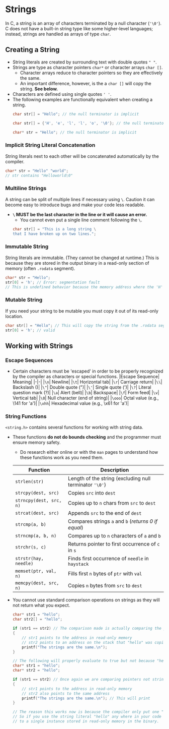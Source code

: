 # Strings
In C, a string is an array of characters terminated by a null character (`'\0'`). 
C does not have a built-in string type like some higher-level languages; instead, strings are handled as arrays of type `char`.

## Creating a String
- String literals are created by surrounding text with double quotes `" "`.
- Strings are type as character pointers `char*` or character arrays `char []`.
    - Character arrays reduce to character pointers so they are effectively the same.
    - An important difference, however, is the a `char []` will copy the string. **See below.**
- Characters are defined using single quotes `' '`.
- The following examples are functionally equivalent when creating a string.
    ```c
    char str[] = "Hello"; // the null terminator is implicit

    char str[] = {'H', 'e', 'l', 'l', 'o', '\0'}; // the null terminator must be included manually

    char* str = "Hello"; // the null terminator is implicit
    ```
### Implicit String Literal Concatenation
String literals next to each other will be concatenated automatically by the compiler.
```c
char* str = "Hello" "world";
// str contains "Helloworld\0"
```
### Multiline Strings
A string can be split of multiple lines if necessary using `\`. Caution it can become easy to introduce bugs and make your code less readable.
- **`\` MUST be the last character in the line or it will cause an error.**
    - You cannot even put a single line comment following the `\`.
    ```c
    char str[] = "This is a long string \
    that I have broken up on two lines.";
    ```
### Immutable String
String literals are immutable. (They cannot be changed at runtime.) This is because they are stored in the output binary in a read-only section of memory (often `.rodata` segment).
```c
char* str = "Hello";
str[0] = 'h'; // Error: segmentation fault
// This is undefined behavior because the memory address where the 'H' in "Hello" is stored is marked as read-only.
```
### Mutable String
If you need your string to be mutable you must copy it out of its read-only location.
```c
char str[] = "Hello"; // This will copy the string from the .rodata segment and into stack memory which is modifiable
str[0] = 'h'; // valid
```

## Working with Strings
### Escape Sequences
- Certain characters must be 'escaped' in order to be properly recognized by the compiler as characters or special functions.
    |Escape Sequence|	Meaning|
    |-|-|
    |`\n`|	Newline|
    |`\t`|	Horizontal tab|
    |`\r`|	Carriage return|
    |`\\`|	Backslash (\)|
    |`\"`|	Double quote (")|
    |`\'`|	Single quote (')|
    |`\?`|	Literal question mark (?)|
    |`\a`|	Alert (bell)|
    |`\b`|	Backspace|
    |`\f`|	Form feed|
    |`\v`|	Vertical tab|
    |`\0`|	Null character (end of string)|
    |`\ooo`|	Octal value (e.g., \141 for 'a')|
    |`\xhh`|	Hexadecimal value (e.g., \x61 for 'a')|
### String Functions
`<string.h>` contains several functions for working with string data.
- These functions **do not do bounds checking** and the programmer must ensure memory safety.
    - Do research either online or with the `man` pages to understand how these functions work as you need them.

    |Function|Description|
    |-|-|
    |`strlen(str)`          |Length of the string (excluding null terminator `'\0'`)|
    |`strcpy(dest, src)`    |Copies `src` into `dest`|
    |`strncpy(dest, src, n)`|Copies up to `n` chars from `src` to `dest`|
    |`strcat(dest, src)`    |Appends `src` to the end of `dest`|
    |`strcmp(a, b)`         |Compares strings `a` and `b` (*returns 0 if equal*)|
    |`strncmp(a, b, n)`     |Compares up to `n` characters of `a` and `b`|
    |`strchr(s, c)`         |Returns pointer to first occurrence of `c` in `s`|
    |`strstr(hay, needle)`  |Finds first occurrence of `needle` in `haystack`|
    |`memset(ptr, val, n)`  |Fills first `n` bytes of `ptr` with `val`|
    |`memcpy(dest, src, n)` |Copies `n` bytes from `src` to `dest`|

- You cannot use standard comparison operations on strings as they will not return what you expect.
    ```c
    char* str1 = "hello";
    char str2[] = "hello";

    if (str1 == str2) // The comparison made is actually comparing the pointers
    {
        // str1 points to the address in read-only memory
        // str2 points to an address on the stack that "hello" was copied into
        printf("The strings are the same.\n");
    }

    // The following will properly evaluate to true but not because "hello" is being compared to "hello"
    char* str1 = "hello";
    char* str2 = "hello";

    if (str1 == str2) // Once again we are comparing pointers not strings
    {
        // str1 points to the address in read-only memory
        // str2 also points to the same address
        printf("The strings are the same.\n"); // This will print
    }

    // The reason this works now is because the compiler only put one "hello" into .rodata
    // So if you use the string literal "hello" any where in your code it will always refer
    // to a single instance stored in read-only memory in the binary.
    ```